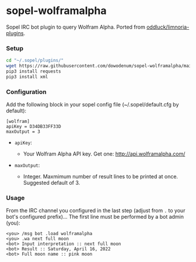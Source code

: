 # sopel-wolframalpha
Sopel IRC bot plugin to query Wolfram Alpha.
Ported from [oddluck/limnoria-plugins](https://github.com/oddluck/limnoria-plugins/tree/master/WolframAlpha).

### Setup

```bash
cd "~/.sopel/plugins/"
wget https://raw.githubusercontent.com/dowodenum/sopel-wolframalpha/main/wolframalpha.py
pip3 install requests
pip3 install xml
```

### Configuration

Add the following block in your sopel config file (~/.sopel/default.cfg by default):
```
[wolfram]
apiKey = D34DB33FF33D
maxOutput = 3
```
- `apiKey`:
  - Your Wolfram Alpha API key. Get one: http://api.wolframalpha.com/

- `maxOutput`:
  - Integer. Maxmimum number of result lines to be printed at once. Suggested default of 3.

### Usage

From the IRC channel you configured in the last step (adjust from `.` to your bot's configured prefix)...
The first line must be performed by a bot admin (you):
```
<you> /msg bot .load wolframalpha
<you> .wa next full moon
<bot> Input interpretation :: next full moon
<bot> Result :: Saturday, April 16, 2022
<bot> Full moon name :: pink moon
```
